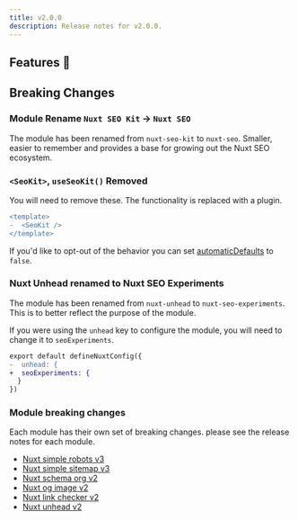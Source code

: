 ```yaml
---
title: v2.0.0
description: Release notes for v2.0.0.
---
```


## Features :rocket:

## Breaking Changes 

### Module Rename `Nuxt SEO Kit` -> `Nuxt SEO`

The module has been renamed from `nuxt-seo-kit` to `nuxt-seo`. Smaller, easier to remember and provides a base for growing
out the Nuxt SEO ecosystem.

### `<SeoKit>`, `useSeoKit()` Removed

You will need to remove these. The functionality is replaced with a plugin.

```diff
<template>
-  <SeoKit />
</template>
```

If you'd like to opt-out of the behavior you can set [automaticDefaults](/nuxt-seo/api/config#automaticdefaults) to `false`.

### Nuxt Unhead renamed to Nuxt SEO Experiments

The module has been renamed from `nuxt-unhead` to `nuxt-seo-experiments`. This is to better reflect the purpose of the module.

If you were using the `unhead` key to configure the module, you will need to change it to `seoExperiments`.

```diff
export default defineNuxtConfig({
-  unhead: {
+  seoExperiments: {
  }
})
```

### Module breaking changes

Each module has their own set of breaking changes. please see the release notes for each module.

- [Nuxt simple robots v3](/robots/releases/v3)
- [Nuxt simple sitemap v3](/sitemap/releases/v3)
- [Nuxt schema org v2](/schema-org/releases/v2)
- [Nuxt og image v2](/og-image/releases/v2)
- [Nuxt link checker v2](/link-checker/releases/v2)
- [Nuxt unhead v2](/experiments/releases/v2)
